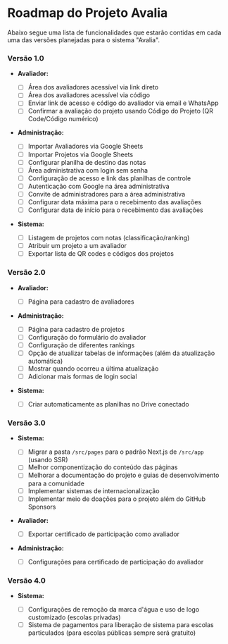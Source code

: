 # Roadmap do Projeto Avalia

Abaixo segue uma lista de funcionalidades que estarão contidas em cada uma das versões planejadas para o sistema "Avalia".

### Versão 1.0

- **Avaliador:**

  - [ ] Área dos avaliadores acessível via link direto
  - [ ] Área dos avaliadores acessível via código
  - [ ] Enviar link de acesso e código do avaliador via email e WhatsApp
  - [ ] Confirmar a avaliação do projeto usando Código do Projeto (QR Code/Código numérico)

- **Administração:**

  - [ ] Importar Avaliadores via Google Sheets
  - [ ] Importar Projetos via Google Sheets
  - [ ] Configurar planilha de destino das notas
  - [ ] Área administrativa com login sem senha
  - [ ] Configuração de acesso e link das planilhas de controle
  - [ ] Autenticação com Google na área administrativa
  - [ ] Convite de administradores para a área administrativa
  - [ ] Configurar data máxima para o recebimento das avaliações
  - [ ] Configurar data de início para o recebimento das avaliações

- **Sistema:**
  - [ ] Listagem de projetos com notas (classificação/ranking)
  - [ ] Atribuir um projeto a um avaliador
  - [ ] Exportar lista de QR codes e códigos dos projetos

### Versão 2.0

- **Avaliador:**

  - [ ] Página para cadastro de avaliadores

- **Administração:**

  - [ ] Página para cadastro de projetos
  - [ ] Configuração do formulário do avaliador
  - [ ] Configuração de diferentes rankings
  - [ ] Opção de atualizar tabelas de informações (além da atualização automática)
  - [ ] Mostrar quando ocorreu a última atualização
  - [ ] Adicionar mais formas de login social

- **Sistema:**
  - [ ] Criar automaticamente as planilhas no Drive conectado

### Versão 3.0

- **Sistema:**

  - [ ] Migrar a pasta `/src/pages` para o padrão Next.js de `/src/app` (usando SSR)
  - [ ] Melhor componentização do conteúdo das páginas
  - [ ] Melhorar a documentação do projeto e guias de desenvolvimento para a comunidade
  - [ ] Implementar sistemas de internacionalização
  - [ ] Implementar meio de doações para o projeto além do GitHub Sponsors

- **Avaliador:**

  - [ ] Exportar certificado de participação como avaliador

- **Administração:**

  - [ ] Configurações para certificado de participação do avaliador

### Versão 4.0

- **Sistema:**

  - [ ] Configurações de remoção da marca d'água e uso de logo customizado (escolas privadas)
  - [ ] Sistema de pagamentos para liberação de sistema para escolas particulados (para escolas públicas sempre será gratuito)
